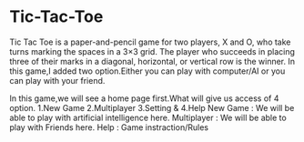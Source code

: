 # Tic-Tac-Toe
Tic Tac Toe is a paper-and-pencil game for two players, X and O, who take turns marking the spaces in a 3×3 grid. The player who succeeds in placing three of their marks in a diagonal, horizontal, or vertical row is the winner. In this game,I added two option.Either you can play with computer/AI or you can play with your friend.

In this game,we will see a home page first.What will give us access of 4 option.
1.New Game 2.Multiplayer 3.Setting & 4.Help
New Game    : We will be able to play with artificial intelligence here.
Multiplayer : We will be able to play with Friends here. 
Help        : Game instraction/Rules
